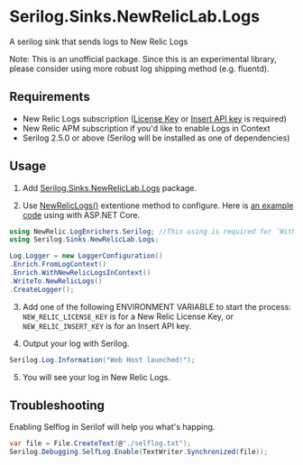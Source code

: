 # Serilog.Sinks.NewRelicLab.Logs
A serilog sink that sends logs to New Relic Logs

Note: This is an unofficial package. Since this is an experimental library, please consider using more robust log shipping method (e.g. fluentd).

## Requirements

- New Relic Logs subscription ([License Key](https://docs.newrelic.com/docs/accounts/install-new-relic/account-setup/license-key) or [Insert API key](https://docs.newrelic.com/docs/apis/get-started/intro-apis/types-new-relic-api-keys#event-insert-key) is required)
- New Relic APM subscription if you'd like to enable Logs in Context
- Serilog 2.5.0 or above (Serilog will be installed as one of dependencies)

## Usage

1. Add [Serilog.Sinks.NewRelicLab.Logs]() package.

2. Use [NewRelicLogs()](https://github.com/tanaka-takayoshi/Serilog.Sinks.NewRelicLab.Logs/blob/master/Serilog.Sinks.NewRelicLab.Logs/Extensions.cs#L14) extentione method to configure. Here is [an example code](https://github.com/tanaka-takayoshi/Serilog.Sinks.NewRelicLab.Logs/tree/master/examples/WebApp) using with ASP.NET Core.

  ```cs 
  using NewRelic.LogEnrichers.Serilog; //This using is required for `WithNewRelicLogsInContext` method.
  using Serilog.Sinks.NewRelicLab.Logs;
  ```
  
  ```cs
  Log.Logger = new LoggerConfiguration()
  .Enrich.FromLogContext()
  .Enrich.WithNewRelicLogsInContext()
  .WriteTo.NewRelicLogs()
  .CreateLogger();
  ```
  
3. Add one of the following ENVIRONMENT VARIABLE to start the process: `NEW_RELIC_LICENSE_KEY` is for a New Relic License Key, or `NEW_RELIC_INSERT_KEY` is for an Insert API key.
  
4. Output your log with Serilog.

  ```cs
  Serilog.Log.Information("Web Host launched!");
  ```
  
5. You will see your log in New Relic Logs.

## Troubleshooting

Enabling Selflog in Serilof will help you what's happing.

```cs
var file = File.CreateText(@"./selflog.txt");
Serilog.Debugging.SelfLog.Enable(TextWriter.Synchronized(file));
```
